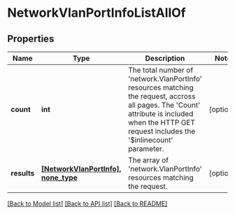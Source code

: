 # NetworkVlanPortInfoListAllOf

## Properties
Name | Type | Description | Notes
------------ | ------------- | ------------- | -------------
**count** | **int** | The total number of &#39;network.VlanPortInfo&#39; resources matching the request, accross all pages. The &#39;Count&#39; attribute is included when the HTTP GET request includes the &#39;$inlinecount&#39; parameter. | [optional] 
**results** | [**[NetworkVlanPortInfo], none_type**](NetworkVlanPortInfo.md) | The array of &#39;network.VlanPortInfo&#39; resources matching the request. | [optional] 

[[Back to Model list]](../README.md#documentation-for-models) [[Back to API list]](../README.md#documentation-for-api-endpoints) [[Back to README]](../README.md)


